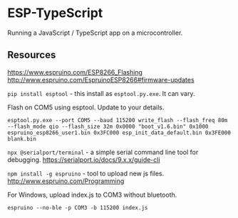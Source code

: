 # ESP-TypeScript

Running a JavaScript / TypeScript app on a microcontroller.

## Resources

https://www.espruino.com/ESP8266_Flashing
http://www.espruino.com/EspruinoESP8266#firmware-updates

`pip install esptool` - this install as `esptool.py.exe`. It can vary.

Flash on COM5 using esptool. Update to your details.

`esptool.py.exe --port COM5 --baud 115200 write_flash --flash_freq 80m --flash_mode qio --flash_size 32m 0x0000 "boot_v1.6.bin" 0x1000 espruino_esp8266_user1.bin 0x3FC000 esp_init_data_default.bin 0x3FE000 blank.bin`

`npx @serialport/terminal` - a simple serial command line tool for debugging. https://serialport.io/docs/9.x.x/guide-cli

`npm install -g espruino` - tool to upload new js files.
http://www.espruino.com/Programming

For Windows, upload index.js to COM3 without bluetooth.

`espruino --no-ble -p COM3 -b 115200 index.js`

